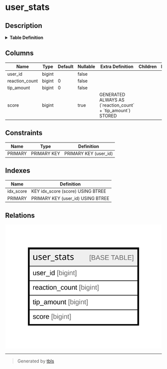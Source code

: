 # user_stats

## Description

<details>
<summary><strong>Table Definition</strong></summary>

```sql
CREATE TABLE `user_stats` (
  `user_id` bigint NOT NULL,
  `reaction_count` bigint NOT NULL DEFAULT '0',
  `tip_amount` bigint NOT NULL DEFAULT '0',
  `score` bigint GENERATED ALWAYS AS ((`reaction_count` + `tip_amount`)) STORED,
  PRIMARY KEY (`user_id`),
  KEY `idx_score` (`score`)
) ENGINE=InnoDB DEFAULT CHARSET=utf8mb4 COLLATE=utf8mb4_bin
```

</details>

## Columns

| Name | Type | Default | Nullable | Extra Definition | Children | Parents | Comment |
| ---- | ---- | ------- | -------- | ---------------- | -------- | ------- | ------- |
| user_id | bigint |  | false |  |  |  |  |
| reaction_count | bigint | 0 | false |  |  |  |  |
| tip_amount | bigint | 0 | false |  |  |  |  |
| score | bigint |  | true | GENERATED ALWAYS AS (\`reaction_count\` + \`tip_amount\`) STORED |  |  |  |

## Constraints

| Name | Type | Definition |
| ---- | ---- | ---------- |
| PRIMARY | PRIMARY KEY | PRIMARY KEY (user_id) |

## Indexes

| Name | Definition |
| ---- | ---------- |
| idx_score | KEY idx_score (score) USING BTREE |
| PRIMARY | PRIMARY KEY (user_id) USING BTREE |

## Relations

![er](user_stats.svg)

---

> Generated by [tbls](https://github.com/k1LoW/tbls)
